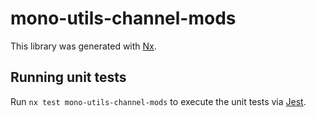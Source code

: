 # mono-utils-channel-mods

This library was generated with [Nx](https://nx.dev).

## Running unit tests

Run `nx test mono-utils-channel-mods` to execute the unit tests via [Jest](https://jestjs.io).
